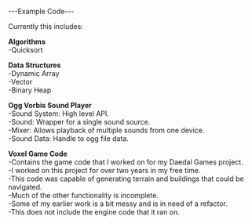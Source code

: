---Example Code---

Currently this includes:

**Algorithms**  
-Quicksort

**Data Structures**  
-Dynamic Array  
-Vector  
-Binary Heap

**Ogg Vorbis Sound Player**  
-Sound System: High level API.  
-Sound: Wrapper for a single sound source.  
-Mixer: Allows playback of multiple sounds from one device.  
-Sound Data: Handle to ogg file data.

**Voxel Game Code**   
-Contains the game code that I worked on for my Daedal Games project.  
-I worked on this project for over two years in my free time.  
-This code was capable of generating terrain and buildings that could be navigated.  
-Much of the other functionality is incomplete.  
-Some of my earlier work is a bit messy and is in need of a refactor.  
-This does not include the engine code that it ran on.